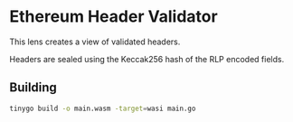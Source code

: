 # Ethereum Header Validator

This lens creates a view of validated headers.

Headers are sealed using the Keccak256 hash of the RLP encoded fields.

## Building

```bash
tinygo build -o main.wasm -target=wasi main.go
```
